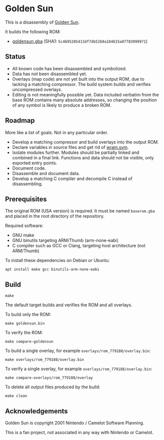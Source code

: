 # Golden Sun

This is a disassembly of [Golden Sun](https://en.wikipedia.org/wiki/Golden_Sun_%28video_game%29).

It builds the following ROM:

- [goldensun.gba](https://datomatic.no-intro.org/index.php?page=show_record&s=23&n=0170) (SHA1: `5c4695205413df7db52b9a184815a07783999971`)

## Status

* All known code has been disassembled and symbolized.
* Data has not been disassembled yet.
* Overlays (map code) are not yet built into the output ROM, due to lacking a matching compressor. The build system builds and verifies uncompressed overlays.
* Editing is not meaningfully possible yet. Data included verbatim from the base ROM contains many absolute addresses, so changing the position of any symbol is likely to produce a broken ROM.

## Roadmap

More like a list of goals. Not in any particular order.

* Develop a matching compressor and build overlays into the output ROM.
* Declare variables in source files and get rid of [wram.sym](wram.sym).
* Isolate modules further. Modules should be partially linked and combined in a final link. Functions and data should not be visible, only exported entry points.
* Document code.
* Disassemble and document data.
* Develop a matching C compiler and decompile C instead of disassembling.

## Prerequisites

The original ROM (USA version) is required. It must be named `baserom.gba` and placed in the root directory of the repository.

Required software:

* GNU make
* GNU binutils targeting ARM/Thumb (arm-none-eabi)
* C compiler such as GCC or Clang, targeting host architecture (not ARM/Thumb)

To install these dependencies on Debian or Ubuntu:

```
apt install make gcc binutils-arm-none-eabi
```

## Build

```
make
```

The default target builds and verifies the ROM and all overlays.

To build only the ROM:

```
make goldensun.bin
```

To verify the ROM:

```
make compare-goldensun
```

To build a single overlay, for example `overlays/rom_779188/overlay.bin`:

```
make overlays/rom_779188/overlay.bin
```

To verify a single overlay, for example `overlays/rom_779188/overlay.bin`:

```
make compare-overlays/rom_779188/overlay
```

To delete all output files produced by the build:

```
make clean
```

## Acknowledgements

Golden Sun is copyright 2001 Nintendo / Camelot Software Planning.

This is a fan project, not associated in any way with Nintendo or Camelot.
